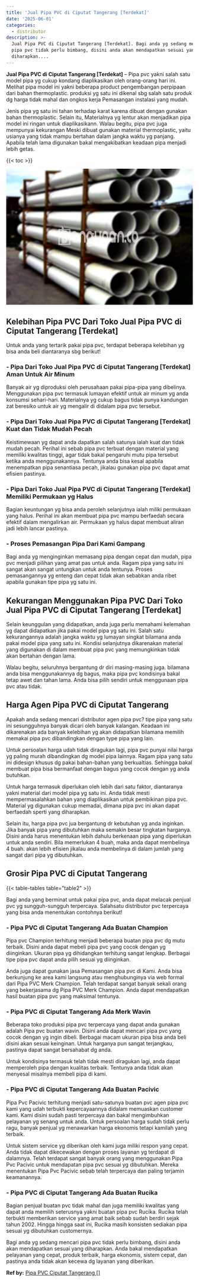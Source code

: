 ```yaml
---
title: 'Jual Pipa PVC di Ciputat Tangerang [Terdekat]'
date: '2025-06-01'
categories:
  - distributor
description: >-
  Jual Pipa PVC di Ciputat Tangerang [Terdekat]. Bagi anda yg sedang mencari
  pipa pvc tidak perlu bimbang, disini anda akan mendapatkan sesuai yang
  diharapkan....
---
```


**Jual Pipa PVC di Ciputat Tangerang \[Terdekat\]** – Pipa pvc yakni salah satu model pipa yg cukup kondang diaplikasikan oleh orang-orang hari ini. Melihat pipa model ini yakni beberapa product pengembangan perpipaan dari bahan thermoplastic. produksi yg satu ini dikenal sbg salah satu produk dg harga tidak mahal dan ongkos kerja Pemasangan instalasi yang mudah.

Jenis pipa yg satu ini tahan terhadap karat karena dibuat dengan gunakan bahan thermoplastic. Selain itu, Materialnya yg lentur akan menjadikan pipa model ini ringan untuk diaplikasikann. Walau begitu, pipa pvc juga mempunyai kekurangan Meski dibuat gunakan material thermoplastic, yaitu usianya yang tidak mampu bertahan dalam jangka waktu yg panjang. Apabila telah lama digunakan bakal mengakibatkan keadaan pipa menjadi lebih getas.

{{< toc >}}

![Jual Pipa PVC di Ciputat Tangerang [Terdekat]](/images/jaul-pipa-pvc-42.png)

## Kelebihan Pipa PVC Dari Toko Jual Pipa PVC di Ciputat Tangerang \[Terdekat\]

Untuk anda yang tertarik pakai pipa pvc, terdapat beberapa kelebihan yg bisa anda beli diantaranya sbg berikut!

### \- Pipa Dari Toko Jual Pipa PVC di Ciputat Tangerang \[Terdekat\] Aman Untuk Air Minum

Banyak air yg diproduksi oleh perusahaan pakai pipa-pipa yang dibelinya. Menggunakan pipa pvc termasuk lumayan efektif untuk air minum yg anda konsumsi sehari-hari. Materialnya yg cukup bagus tidak punya kandungan zat beresiko untuk air yg mengalir di didalam pipa pvc tersebut.

### \- Pipa Dari Toko Jual Pipa PVC di Ciputat Tangerang \[Terdekat\] Kuat dan Tidak Mudah Pecah

Keistimewaan yg dapat anda dapatkan salah satunya ialah kuat dan tidak mudah pecah. Perihal ini sebab pipa pvc terbuat dengan material yang memiliki kwalitas tinggi, agar tidak bakal pengaruhi mutu pipa tersebut ketika anda menggunakannya. Tentunya anda bisa kesal apabila menempatkan pipa senantiasa pecah, jikalau gunakan pipa pvc dapat amat efisien pastinya.

### \- Pipa Dari Toko Jual Pipa PVC di Ciputat Tangerang \[Terdekat\] Memiliki Permukaan yg Halus

Bagian keuntungan yg bisa anda peroleh selanjutnya ialah miliki permukaan yang halus. Perihal ini akan membuat pipa pvc mampu berfaedah secara efektif dalam mengalirkan air. Permukaan yg halus dapat membuat aliran jadi lebih lancar pastinya.

### \- Proses Pemasangan Pipa Dari Kami Gampang

Bagi anda yg menginginkan memasang pipa dengan cepat dan mudah, pipa pvc menjadi pilihan yang amat pas untuk anda. Ragam pipa yang satu ini sangat akan sangat untungkan untuk anda tentunya. Proses pemasangannya yg enteng dan cepat tidak akan sebabkan anda ribet apabila gunakan tipe pipa yg satu ini.

## Kekurangan Menggunakan Pipa PVC Dari Toko Jual Pipa PVC di Ciputat Tangerang \[Terdekat\]

Selain keunggulan yang didapatkan, anda juga perlu memahami kelemahan yg dapat didapatkan jika pakai model pipa yg satu ini. Salah satu kekurangannya adalah jangka waktu yg lumayan singkat bilamana anda pakai model pipa yang satu ini. Kondisi selanjutnya dikarenakan material yang digunakan di dalam membuat pipa pvc yang memungkinkan tidak akan bertahan dengan lama.

Walau begitu, seluruhnya bergantung dr diri masing-masing juga. bilamana anda bisa menggunakannya dg bagus, maka pipa pvc kondisinya bakal tetap awet dan tahan lama. Anda bisa pilih sendiri untuk menggunaan pipa pvc atau tidak.

## Harga Agen Pipa PVC di Ciputat Tangerang

Apakah anda sedang mencari distributor agen pipa pvc? tipe pipa yang satu ini sesungguhnya banyak dicari oleh banyak kalangan. Keadaan ini dikarenakan ada banyak kelebihan yg akan didapatkan bilamana memilih memakai pipa pvc dibandingkan dengan type pipa yang lain.

Untuk persoalan harga udah tidak diragukan lagi, pipa pvc punyai nilai harga yg paling murah dibandingkan dg model pipa lainnya. Ragam pipa yang satu ini didesign khusus dg pakai bahan-bahan yang berkualtias. Sehingga bakal membuat pipa bisa bermanfaat dengan bagus yang cocok dengan yg anda butuhkan.

Untuk harga termasuk diperlukan oleh lebih dari satu faktor, diantaranya yakni material dari model pipa yg satu ini. Anda tidak mesti mempermasalahkan bahan yang diaplikasikan untuk pembikinan pipa pvc. Material yg digunakan cukup memadai, dimana pipa pvc ini akan dapat berfaedah sperti yang diharapkan.

Selain itu, harga pipa pvc jua bergantung dr kebutuhan yg anda inginkan. Jika banyak pipa yang dibutuhkan maka semakin besar tingkatan harganya. Disini anda harus menentukan lebih dahulu berkenaan pipa yang diperlukan untuk anda sendiri. Bila memerlukan 4 buah, maka anda dapat membelinya 4 buah. akan lebih efisien jikalau anda membelinya di dalam jumlah yang sangat dari pipa yg dibutuhkan.

## Grosir Pipa PVC di Ciputat Tangerang

{{< table-tables table="table2" >}}

Bagi anda yang berminat untuk pakai pipa pvc, anda dapat melacak penjual pvc yg sungguh-sungguh terpercaya. Salahsatu distributor pvc terpercaya yang bisa anda menentukan contohnya berikut!

### \- Pipa PVC di Ciputat Tangerang Ada Buatan Champion

Pipa pvc Champion terhitung menjadi beberapa buatan pipa pvc dg mutu terbaik. Disini anda dapat mebeli pipa pvc yang cocok dengan yg diinginkan. Ukuran pipa yg dihidangkan terhitung sangat lengkap. Berbagai tipe pipa pvc dapat anda pilih sesuai yg diinginkan.

Anda juga dapat gunakan jasa Pemasangan pipa pvc di Kami. Anda bisa berkunjung ke area kami langsung atau menghubunginya via web formal dari Pipa PVC Merk Champion. Telah terdapat sangat banyak sekali orang yang bekerjasama dg Pipa PVC Merk Champion. Anda dapat mendapatkan hasil buatan pipa pvc yang maksimal tentunya.

### \- Pipa PVC di Ciputat Tangerang Ada Merk Wavin

Beberapa toko produksi pipa pvc terpercaya yang dapat anda gunakan adalah Pipa pvc buatan wavin. Disini anda dapat mencari pipa pvc yang cocok dengan yg ingin dibeli. Berbagai macam ukuran pipa bisa anda beli disini akan sesuai keinginan. Untuk harganya pun sangat terjangkau, pastinya dapat sangat bersahabat dg anda.

Untuk kondisinya termasuk telah tidak mesti diragukan lagi, anda dapat memperoleh pipa dengan kualitas terbaik. Tentunya anda tidak akan menyesal misalnya membeli pipa di kami.

### \- Pipa PVC di Ciputat Tangerang Ada Buatan Pacivic

Pipa Pvc Pacivic terhitung menjadi satu-satunya buatan pvc agen pipa pvc kami yang udah terbukti kepercayaannya didalam memuaskan customer kami. Kami disini sudah pasti terpercaya dan bakal mengimbuhkan pelayanan yg senang untuk anda. Untuk persoalan harga sudah tidak perlu ragu, banyak penjual yg menawarkan harga ekonomis tetapi kamilah yang terbaik.

Untuk sistem service yg diberikan oleh kami juga miliki respon yang cepat. Anda tidak dapat dikecewakan dengan proses layanan yg terdapat di dalamnya. Telah terdapat sangat banyak orang yang menggunakan Pipa Pvc Pacivic untuk mendapatan pipa pvc sesuai yg dibutuhkan. Mereka menentukan Pipa Pvc Pacivic sebab telah terpercaya dan paling terjamin keamanannya.

### \- Pipa PVC di Ciputat Tangerang Ada Buatan Rucika

Bagian penjual buatan pvc tidak mahal dan juga memiliki kwalitas yang dapat anda memilih seterusnya yakni buatan pipa pvc Rucika. Rucika telah terbukti memberikan service yang amat baik sebab sudah berdiri sejak tahun 2002. Hingga hingga saat ini, Rucika masih konsisten sediakan pipa sesuai yg dibutuhkan customernya.

Bagi anda yg sedang mencari pipa pvc tidak perlu bimbang, disini anda akan mendapatkan sesuai yang diharapkan. Anda bakal mendapatkan pelayanan yang cepat, produk terbaik, harga ekonomis, sistem cepat, dan pastinya anda tidak akan kecewa dg layanan yang diberikan.

**Ref by:** [Pipa PVC Ciputat Tangerang []](https://id.wikipedia.org/wiki/Pipa)
